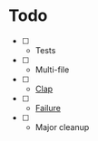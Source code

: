 # Todo

- [ ] - Tests
- [ ] - Multi-file
- [ ] - [Clap](https://github.com/clap-rs/clap)
- [ ] - [Failure](https://github.com/rust-lang-nursery/failure)
- [ ] - Major cleanup
